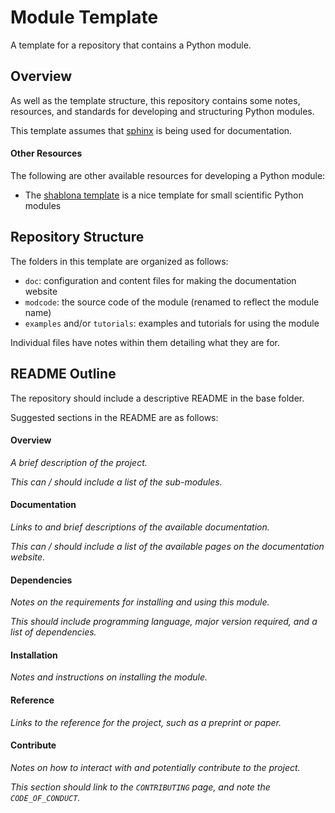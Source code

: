 # Module Template

A template for a repository that contains a Python module.

## Overview

As well as the template structure, this repository contains some notes, resources, and standards for developing and structuring Python modules.

This template assumes that
[sphinx](https://www.sphinx-doc.org/en/master/)
is being used for documentation.

#### Other Resources

The following are other available resources for developing a Python module:
- The [shablona template](https://github.com/uwescience/shablona) is a nice template for small scientific Python modules

## Repository Structure

The folders in this template are organized as follows:
- `doc`: configuration and content files for making the documentation website
- `modcode`: the source code of the module (renamed to reflect the module name)
- `examples` and/or `tutorials`: examples and tutorials for using the module

Individual files have notes within them detailing what they are for.

## README Outline

The repository should include a descriptive README in the base folder.

Suggested sections in the README are as follows:

#### Overview

_A brief description of the project._

_This can / should include a list of the sub-modules._

#### Documentation

_Links to and brief descriptions of the available documentation._

_This can / should include a list of the available pages on the documentation website._

#### Dependencies

_Notes on the requirements for installing and using this module._

_This should include programming language, major version required, and a list of dependencies._

#### Installation

_Notes and instructions on installing the module._

#### Reference

_Links to the reference for the project, such as a preprint or paper._

#### Contribute

_Notes on how to interact with and potentially contribute to the project._

_This section should link to the `CONTRIBUTING` page, and note the `CODE_OF_CONDUCT`._
